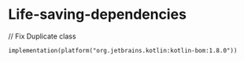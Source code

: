 # Life-saving-dependencies

// Fix Duplicate class

    implementation(platform("org.jetbrains.kotlin:kotlin-bom:1.8.0"))

